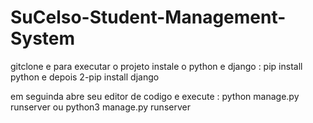 # SuCelso-Student-Management-System

gitclone e para executar o projeto instale o python e django : pip install python e depois 
2-pip install django 


em seguinda abre seu editor de codigo e execute : python manage.py runserver ou python3 manage.py runserver
